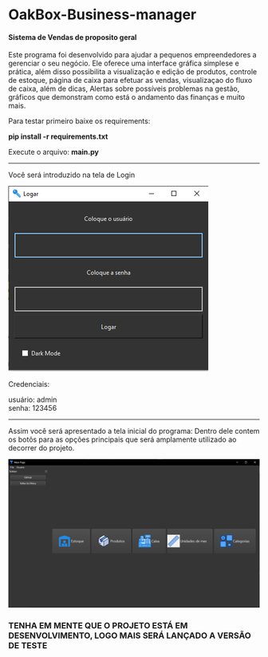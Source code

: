 # OakBox-Business-manager
#### Sistema de Vendas de proposito geral


Este programa foi desenvolvido para ajudar a pequenos empreendedores a gerenciar o seu negócio. Ele oferece uma interface gráfica simplese e prática, além disso possibilita a visualização e edição de produtos, controle de estoque, página de caixa para efetuar as vendas, visualizaçao do fluxo de caixa, além de dicas, Alertas sobre possíveis problemas na gestão, gráficos que demonstram como está o andamento das finanças e muito mais.


<div>
Para testar primeiro baixe os requirements:
</div>

<b>pip install -r requirements.txt</b>

Execute o arquivo: <b>main.py</b>

---------------------------------------------------------

Você será introduzido na tela de Login

<img src= "github\images\login.png">


Credenciais: 
<div>
usuário: admin
</div>
<div>
senha: 123456


---------------------------------------------------------
Assim você será apresentado a tela inicial do programa:
Dentro dele contem os botõs para as opções principais que será amplamente utilizado ao decorrer do projeto.

<img src= "github\images\main_page.png">

### TENHA EM MENTE QUE O PROJETO ESTÁ EM DESENVOLVIMENTO, LOGO MAIS SERÁ LANÇADO A VERSÃO DE TESTE 
